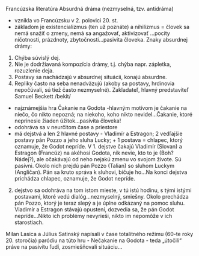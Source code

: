Francúzska literatúra
Absurdná dráma (nezmyselná, tzv. antidráma)
- vznikla vo Francúzsku v 2. polovici 20. st.
- základom je existencializmus (ten už poznáte) a nihilizmus = človek sa nemá snažiť o zmeny, nemá sa angažovať, aktivizovať ...pocity ničotnosti, prázdnoty, zbytočnosti...pasivita človeka.
Znaky absurdnej drámy:
1.	Chýba súvislý dej.
2.	Nie je dodržiavaná kompozícia drámy, t.j. chýba napr. zápletka, rozuzlenie deja.
3.	Postavy sa nachádzajú v absurdnej situácii, konajú absurdne. 
4.	Repliky často na seba nenadväzujú (akoby sa postavy, hrdinovia nepočúvali, sú tiež často nezmyselné).
Zakladateľ, hlavný predstaviteľ Samuel Beckett /bekit/
- najznámejšia hra Čakanie na Godota
-hlavným motívom je čakanie na niečo, čo nikto nepozná; na niekoho, koho nikto nevidel...Čakanie, ktoré neprinesie žiaden úžitok...pasivita človeka!
- odohráva sa v neurčitom čase a priestore
- má  dejstvá a len 2 hlavné postavy - Vladimír a Estragon; 2 vedľajšie postavy pán Pozzo a jeho sluha Lucky; + 1 postava = chlapec, ktorý oznamuje, že Godot nepríde.
V 1. dejstve čakajú Vladimír (Slovan) a Estragon (Francúz) na akéhosi Godota, nik nevie, kto to je (Boh? Nádej?), ale očakávajú od neho nejakú zmenu vo svojom živote. Sú pasívni. Okolo nich prejdú pán Pozzo (Talian) so sluhom Luckym (Angličan). Pán sa kruto správa k sluhovi, bičuje ho...Na konci dejstva prichádza chlapec, oznamuje, že Godot nepríde.
2. dejstvo sa odohráva na tom istom mieste, v tú istú hodinu, s tými istými postavami, ktoré vedú dialóg...nezmyselný, smiešny. Okolo prechádza pán Pozzo, ktorý je teraz slepý a je úplne odkázaný na pomoc sluhu. Vladimír a Estragon stávajú opustení, dozvedia sa, že pán Godot nepríde...Nikto ich problémy nevyrieši, nikto im nepomôže v ich starostiach. 


Milan Lasica a Július Satinský napísali v čase totalitného režimu (60-te roky 20. storočia) paródiu na túto hru - Nečakanie na Godota - teda „útočili“ práve na pasivitu ľudí, zosmiešňovali situáciu...
